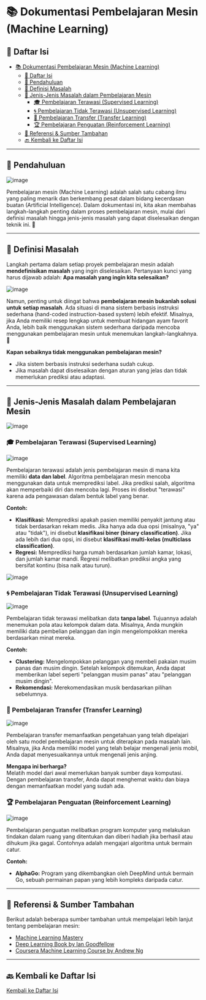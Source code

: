 # 📚 Dokumentasi Pembelajaran Mesin (Machine Learning)

## 📑 Daftar Isi
- [📚 Dokumentasi Pembelajaran Mesin (Machine Learning)](#-dokumentasi-pembelajaran-mesin-machine-learning)
  - [📑 Daftar Isi](#-daftar-isi)
  - [🌟 Pendahuluan](#-pendahuluan)
  - [🎯 Definisi Masalah](#-definisi-masalah)
  - [🧩 Jenis-Jenis Masalah dalam Pembelajaran Mesin](#-jenis-jenis-masalah-dalam-pembelajaran-mesin)
    - [🎓 Pembelajaran Terawasi (Supervised Learning)](#-pembelajaran-terawasi-supervised-learning)
    - [🌀 Pembelajaran Tidak Terawasi (Unsupervised Learning)](#-pembelajaran-tidak-terawasi-unsupervised-learning)
    - [🔄 Pembelajaran Transfer (Transfer Learning)](#-pembelajaran-transfer-transfer-learning)
    - [🏆 Pembelajaran Penguatan (Reinforcement Learning)](#-pembelajaran-penguatan-reinforcement-learning)
  - [📖 Referensi \& Sumber Tambahan](#-referensi--sumber-tambahan)
  - [🔙 Kembali ke Daftar Isi](#-kembali-ke-daftar-isi)

---

## 🌟 Pendahuluan
![image](https://github.com/user-attachments/assets/02a7cc09-4619-4b5f-9a91-5b9bec5b324d)


Pembelajaran mesin (Machine Learning) adalah salah satu cabang ilmu yang paling menarik dan berkembang pesat dalam bidang kecerdasan buatan (Artificial Intelligence). Dalam dokumentasi ini, kita akan membahas langkah-langkah penting dalam proses pembelajaran mesin, mulai dari definisi masalah hingga jenis-jenis masalah yang dapat diselesaikan dengan teknik ini. 🚀

---

## 🎯 Definisi Masalah

Langkah pertama dalam setiap proyek pembelajaran mesin adalah **mendefinisikan masalah** yang ingin diselesaikan. Pertanyaan kunci yang harus dijawab adalah: **Apa masalah yang ingin kita selesaikan?**

![image](https://github.com/user-attachments/assets/66b98ae6-927f-4fc1-9be8-2b1149bcfdda)

Namun, penting untuk diingat bahwa **pembelajaran mesin bukanlah solusi untuk setiap masalah**. Ada situasi di mana sistem berbasis instruksi sederhana (hand-coded instruction-based system) lebih efektif. Misalnya, jika Anda memiliki resep lengkap untuk membuat hidangan ayam favorit Anda, lebih baik menggunakan sistem sederhana daripada mencoba menggunakan pembelajaran mesin untuk menemukan langkah-langkahnya. 🍗

**Kapan sebaiknya tidak menggunakan pembelajaran mesin?**
- Jika sistem berbasis instruksi sederhana sudah cukup.
- Jika masalah dapat diselesaikan dengan aturan yang jelas dan tidak memerlukan prediksi atau adaptasi.

---

## 🧩 Jenis-Jenis Masalah dalam Pembelajaran Mesin
![image](https://github.com/user-attachments/assets/930e2de5-1cf5-4e99-acea-5cea0af8bc4e)


### 🎓 Pembelajaran Terawasi (Supervised Learning)

![image](https://github.com/user-attachments/assets/66c14fbf-b502-467a-8d16-a84f770385a7)

Pembelajaran terawasi adalah jenis pembelajaran mesin di mana kita memiliki **data dan label**. Algoritma pembelajaran mesin mencoba menggunakan data untuk memprediksi label. Jika prediksi salah, algoritma akan memperbaiki diri dan mencoba lagi. Proses ini disebut "terawasi" karena ada pengawasan dalam bentuk label yang benar.

**Contoh:**  
- **Klasifikasi:** Memprediksi apakah pasien memiliki penyakit jantung atau tidak berdasarkan rekam medis. Jika hanya ada dua opsi (misalnya, "ya" atau "tidak"), ini disebut **klasifikasi biner (binary classification)**. Jika ada lebih dari dua opsi, ini disebut **klasifikasi multi-kelas (multiclass classification)**.
- **Regresi:** Memprediksi harga rumah berdasarkan jumlah kamar, lokasi, dan jumlah kamar mandi. Regresi melibatkan prediksi angka yang bersifat kontinu (bisa naik atau turun).

![image](https://github.com/user-attachments/assets/7740020a-03dd-449b-b753-5f3827c0e662)

### 🌀 Pembelajaran Tidak Terawasi (Unsupervised Learning)

![image](https://github.com/user-attachments/assets/49e81c5e-167c-4500-b1c0-e2969f9a0a61)

Pembelajaran tidak terawasi melibatkan data **tanpa label**. Tujuannya adalah menemukan pola atau kelompok dalam data. Misalnya, Anda mungkin memiliki data pembelian pelanggan dan ingin mengelompokkan mereka berdasarkan minat mereka.

**Contoh:**  
- **Clustering:** Mengelompokkan pelanggan yang membeli pakaian musim panas dan musim dingin. Setelah kelompok ditemukan, Anda dapat memberikan label seperti "pelanggan musim panas" atau "pelanggan musim dingin".
- **Rekomendasi:** Merekomendasikan musik berdasarkan pilihan sebelumnya.

### 🔄 Pembelajaran Transfer (Transfer Learning)

![image](https://github.com/user-attachments/assets/2206143d-a58f-4799-b731-faa9619a67ec)


Pembelajaran transfer memanfaatkan pengetahuan yang telah dipelajari oleh satu model pembelajaran mesin untuk diterapkan pada masalah lain. Misalnya, jika Anda memiliki model yang telah belajar mengenali jenis mobil, Anda dapat menyesuaikannya untuk mengenali jenis anjing.

**Mengapa ini berharga?**  
Melatih model dari awal memerlukan banyak sumber daya komputasi. Dengan pembelajaran transfer, Anda dapat menghemat waktu dan biaya dengan memanfaatkan model yang sudah ada.

### 🏆 Pembelajaran Penguatan (Reinforcement Learning)

![image](https://github.com/user-attachments/assets/2c531cd8-0abb-48c8-921b-b9c0c1d24078)

Pembelajaran penguatan melibatkan program komputer yang melakukan tindakan dalam ruang yang ditentukan dan diberi hadiah jika berhasil atau dihukum jika gagal. Contohnya adalah mengajari algoritma untuk bermain catur.

**Contoh:**  
- **AlphaGo:** Program yang dikembangkan oleh DeepMind untuk bermain Go, sebuah permainan papan yang lebih kompleks daripada catur.

---

## 📖 Referensi & Sumber Tambahan

Berikut adalah beberapa sumber tambahan untuk mempelajari lebih lanjut tentang pembelajaran mesin:

- [Machine Learning Mastery](https://machinelearningmastery.com/)
- [Deep Learning Book by Ian Goodfellow](https://www.deeplearningbook.org/)
- [Coursera Machine Learning Course by Andrew Ng](https://www.coursera.org/learn/machine-learning)

---

## 🔙 Kembali ke Daftar Isi

[Kembali ke Daftar Isi](#-daftar-isi)
